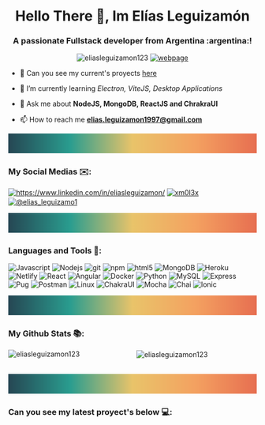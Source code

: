 <h1 align="center">Hello There 👋, Im Elías Leguizamón</h1>
<h3 align="center">A passionate Fullstack developer from Argentina :argentina:!</h3>

<p align="center"> <img src="https://komarev.com/ghpvc/?username=eliasleguizamon123&label=Profile%20views&color=374A67&style=flat" alt="eliasleguizamon123" />  
 <a href="https://eliasleguizamon-dev.netlify.app/" target="_blank">
  <img alt="webpage" src="https://img.shields.io/badge/eliasleguizamonDev-My Webpage-374A67" />
 </a>
</p>




- 🔭 Can you see my current's proyects [here](#proyects)

- 🌱 I’m currently learning *Electron, ViteJS, Desktop Applications*

- 💬 Ask me about **NodeJS, MongoDB, ReactJS and ChrakraUI**

- 📫 How to reach me **elias.leguizamon1997@gmail.com**


<img src="https://raw.githubusercontent.com/EliasLeguizamon123/EliasLeguizamon123/main/Public/mySeparator.png" alt="postman" width="100%" height="40"/>

<h3 align="left">My Social Medias ✉️:</h3>
<p align="left">
<a href="https://www.linkedin.com/in/eliasleguizamon/" target="blank"><img align="center" src="https://cdn.jsdelivr.net/npm/simple-icons@3.0.1/icons/linkedin.svg" alt="https://www.linkedin.com/in/eliasleguizamon/" height="30" width="40" /></a>
<a href="https://stackoverflow.com/users/xm0l3x" target="blank"><img align="center" src="https://cdn.jsdelivr.net/npm/simple-icons@3.0.1/icons/stackoverflow.svg" alt="xm0l3x" height="30" width="40" /></a>
<a href="https://www.hackerrank.com/elias_leguizamo1" target="blank"><img align="center" src="https://cdn.jsdelivr.net/npm/simple-icons@3.1.0/icons/hackerrank.svg" alt="@elias_leguizamo1" height="30" width="40" /></a>
</p>

<img src="https://raw.githubusercontent.com/EliasLeguizamon123/EliasLeguizamon123/main/Public/mySeparator.png" alt="postman" width="100%" height="40"/>

<h3 align="left">Languages and Tools 🔣:</h3>

<p>
  <img alt="Javascript" src="https://img.shields.io/badge/-Javascript-f2d200?style=flat-square&logo=javascript&logoColor=white" />
  <img alt="Nodejs" src="https://img.shields.io/badge/-Nodejs-43853d?style=flat-square&logo=Node.js&logoColor=white" />
  <img alt="git" src="https://img.shields.io/badge/-Git-F05032?style=flat-square&logo=git&logoColor=white" />
  <img alt="npm" src="https://img.shields.io/badge/-NPM-CB3837?style=flat-square&logo=npm&logoColor=white" />
  <img alt="html5" src="https://img.shields.io/badge/-HTML5-E34F26?style=flat-square&logo=html5&logoColor=white" />
  <img alt="MongoDB" src="https://img.shields.io/badge/-MongoDB-13aa52?style=flat-square&logo=mongodb&logoColor=white" />
  <img alt="Heroku" src="https://img.shields.io/badge/-Heroku-430098?style=flat-square&logo=heroku&logoColor=white" />
  <img alt="Netlify" src="https://img.shields.io/badge/-Netlify-15616d?style=flat-square&logo=netlify&logoColor=white" />
  <img alt="React" src="https://img.shields.io/badge/-React-45b8d8?style=flat-square&logo=react&logoColor=white" />
 <img alt="Angular" src="https://img.shields.io/badge/-Angular-CB3837?style=flat-square&logo=angular&logoColor=white" />
  <img alt="Docker" src="https://img.shields.io/badge/-Docker-46a2f1?style=flat-square&logo=docker&logoColor=white" />  
  <img alt="Python" src="https://img.shields.io/badge/-Python-3776AB?style=flat-square&logo=python&logoColor=white" />
  <img alt="MySQL" src="https://img.shields.io/badge/-MySQL-4479A1?style=flat-square&logo=MySQL&logoColor=white" />
  <img alt="Express" src="https://img.shields.io/badge/-Express-a3a3a3?style=flat-square&logo=express&logoColor=white" />
  <img alt="Pug" src="https://img.shields.io/badge/-Pug-805137?style=flat-square&logo=pug&logoColor=white" />
  <img alt="Postman" src="https://img.shields.io/badge/-Postman-f06213?style=flat-square&logo=postman&logoColor=white" />
  <img alt="Linux" src="https://img.shields.io/badge/-Linux-000000?style=flat-square&logo=linux&logoColor=white" />
  <img alt="ChakraUI" src="https://img.shields.io/badge/-ChakraUI-89c3b7?style=flat-square&logo=chakraui&logoColor=white" />
  <img alt="Mocha" src="https://img.shields.io/badge/-Mocha-8a5a44?style=flat-square&logo=mocha&logoColor=white" />
  <img alt="Chai" src="https://img.shields.io/badge/-Chai-a5a58d?style=flat-square&logo=chai&logoColor=white" />
 <img alt="Ionic" src="https://img.shields.io/badge/-Ionic-46a2f1?style=flat-square&logo=ionic&logoColor=white" />
  
</p>

<img src="https://raw.githubusercontent.com/EliasLeguizamon123/EliasLeguizamon123/main/Public/mySeparator.png" alt="postman" width="100%" height="40"/>

<h3 align="left">My Github Stats 📚:</h3>

<p>&nbsp;
  <img align="left" width="50%" src="https://github-readme-stats.vercel.app/api?username=eliasleguizamon123&show_icons=true&theme=onedark" alt="eliasleguizamon123" /> 
  
  <img align="center" width="40%" src="https://github-readme-stats.vercel.app/api/top-langs/?username=eliasleguizamon123&layout=compact&theme=onedark" alt="eliasleguizamon123"/>
  
</p>

<br>

<img src="https://raw.githubusercontent.com/EliasLeguizamon123/EliasLeguizamon123/main/Public/mySeparator.png" alt="postman" width="100%" height="40"/>

<h3 align="left" name="proyects">Can you see my latest proyect's below 💻:</h3>

[comment]: <> (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)
